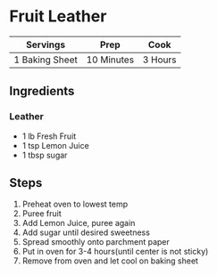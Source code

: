 # Fruit Leather

|Servings|Prep|Cook|
|--|--|--|
|1 Baking Sheet|10 Minutes|3 Hours|

## Ingredients

### Leather

* 1 lb Fresh Fruit
* 1 tsp Lemon Juice
* 1 tbsp sugar

## Steps

1) Preheat oven to lowest temp
2) Puree fruit
3) Add Lemon Juice, puree again
4) Add sugar until desired sweetness
5) Spread smoothly onto parchment paper
6) Put in oven for 3-4 hours(until center is not sticky)
7) Remove from oven and let cool on baking sheet
